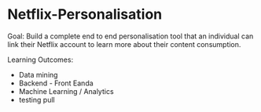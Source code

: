 # Netflix-Personalisation

Goal: Build a complete end to end personalisation tool that an individual can link their Netflix account to learn more about their content consumption.

Learning Outcomes: 
* Data mining
* Backend - Front Eanda
* Machine Learning / Analytics
* testing pull



